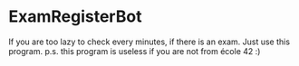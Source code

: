 # ExamRegisterBot
If you are too lazy to check every minutes, if there is an exam. Just use this program. p.s. this program is useless if you are not from école 42 :) 
